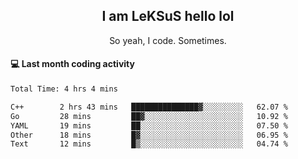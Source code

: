 <h2 align="center">I am LeKSuS hello lol</h2>
<p align="center">So yeah, I code. Sometimes.</p>

#### :computer: Last month coding activity
<!--START_SECTION:waka-->

```txt
Total Time: 4 hrs 4 mins

C++        2 hrs 43 mins   ███████████████▓░░░░░░░░░   62.07 %
Go         28 mins         ██▓░░░░░░░░░░░░░░░░░░░░░░   10.92 %
YAML       19 mins         ██░░░░░░░░░░░░░░░░░░░░░░░   07.50 %
Other      18 mins         █▓░░░░░░░░░░░░░░░░░░░░░░░   06.95 %
Text       12 mins         █▒░░░░░░░░░░░░░░░░░░░░░░░   04.74 %
```

<!--END_SECTION:waka-->
